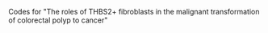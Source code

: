 Codes for "The roles of THBS2+ fibroblasts in the malignant transformation of colorectal polyp to cancer"
